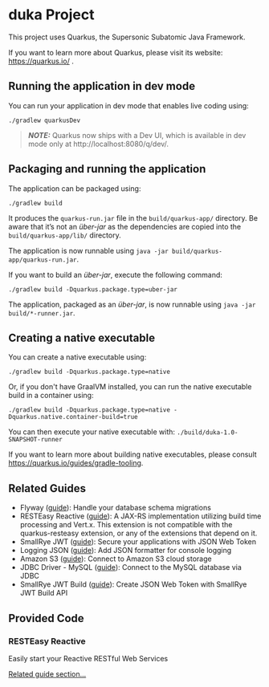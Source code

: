 # duka Project

This project uses Quarkus, the Supersonic Subatomic Java Framework.

If you want to learn more about Quarkus, please visit its website: https://quarkus.io/ .

## Running the application in dev mode

You can run your application in dev mode that enables live coding using:

```shell script
./gradlew quarkusDev
```

> **_NOTE:_**  Quarkus now ships with a Dev UI, which is available in dev mode only at http://localhost:8080/q/dev/.

## Packaging and running the application

The application can be packaged using:

```shell script
./gradlew build
```

It produces the `quarkus-run.jar` file in the `build/quarkus-app/` directory.
Be aware that it’s not an _über-jar_ as the dependencies are copied into the `build/quarkus-app/lib/` directory.

The application is now runnable using `java -jar build/quarkus-app/quarkus-run.jar`.

If you want to build an _über-jar_, execute the following command:

```shell script
./gradlew build -Dquarkus.package.type=uber-jar
```

The application, packaged as an _über-jar_, is now runnable using `java -jar build/*-runner.jar`.

## Creating a native executable

You can create a native executable using:

```shell script
./gradlew build -Dquarkus.package.type=native
```

Or, if you don't have GraalVM installed, you can run the native executable build in a container using:

```shell script
./gradlew build -Dquarkus.package.type=native -Dquarkus.native.container-build=true
```

You can then execute your native executable with: `./build/duka-1.0-SNAPSHOT-runner`

If you want to learn more about building native executables, please consult https://quarkus.io/guides/gradle-tooling.

## Related Guides

- Flyway ([guide](https://quarkus.io/guides/flyway)): Handle your database schema migrations
- RESTEasy Reactive ([guide](https://quarkus.io/guides/resteasy-reactive)): A JAX-RS implementation utilizing build time
  processing and Vert.x. This extension is not compatible with the quarkus-resteasy extension, or any of the extensions
  that depend on it.
- SmallRye JWT ([guide](https://quarkus.io/guides/security-jwt)): Secure your applications with JSON Web Token
- Logging JSON ([guide](https://quarkus.io/guides/logging#json-logging)): Add JSON formatter for console logging
- Amazon S3 ([guide](https://quarkiverse.github.io/quarkiverse-docs/quarkus-amazon-services/dev/amazon-s3.html)):
  Connect to Amazon S3 cloud storage
- JDBC Driver - MySQL ([guide](https://quarkus.io/guides/datasource)): Connect to the MySQL database via JDBC
- SmallRye JWT Build ([guide](https://quarkus.io/guides/security-jwt-build)): Create JSON Web Token with SmallRye JWT
  Build API

## Provided Code

### RESTEasy Reactive

Easily start your Reactive RESTful Web Services

[Related guide section...](https://quarkus.io/guides/getting-started-reactive#reactive-jax-rs-resources)
